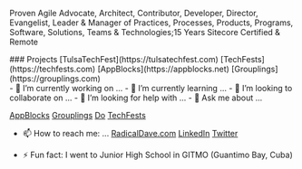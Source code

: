 Proven Agile Advocate, Architect, Contributor, Developer, Director, Evangelist, Leader & Manager of Practices, Processes, Products, Programs, Software, Solutions, Teams & Technologies;15 Years Sitecore Certified & Remote

<div class="row">
  <div class="col-md-3">
### Projects
[TulsaTechFest](https://tulsatechfest.com)
[TechFests](https://techfests.com)    
[AppBlocks](https://appblocks.net)
[Grouplings](https://grouplings.com)
  </div><div class="col-md-3">
- 🔭 I’m currently working on ...
- 🌱 I’m currently learning ...
- 👯 I’m looking to collaborate on ...
- 🤔 I’m looking for help with ...
- 💬 Ask me about ...

[AppBlocks](https://appblocks.net)
[Grouplings](https://grouplings.com)
[Do](https://github.com/radical-dave/do)
[TechFests](https://techfests.com)    

  </div><div class="col-md-3">
  
- 📫 How to reach me: ...
[RadicalDave.com](https://radicaldave.com)
[LinkedIn](https://linkedin.com/in/davidwalker)
[Twitter](https://twitter.com/davidwalker)
  
  </div>
</div> 
  
- ⚡ Fun fact:
I went to Junior High School in GITMO (Guantimo Bay, Cuba)
